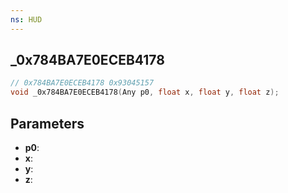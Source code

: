 ```yaml
---
ns: HUD
---
```

## _0x784BA7E0ECEB4178

```c
// 0x784BA7E0ECEB4178 0x93045157
void _0x784BA7E0ECEB4178(Any p0, float x, float y, float z);
```


## Parameters
* **p0**: 
* **x**: 
* **y**: 
* **z**: 

